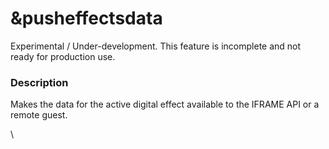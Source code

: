 # \&pusheffectsdata

Experimental / Under-development.  This feature is incomplete and not ready for production use.

### Description

Makes the data for the active digital effect available to the IFRAME API or a remote guest.&#x20;

\
